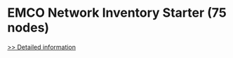 # EMCO Network Inventory Starter (75 nodes)
[>> Detailed information](https://secure.shareit.com/shareit/product.html?productid=300281092&affiliateid=200057808)